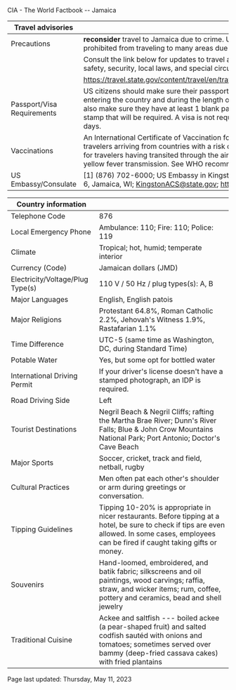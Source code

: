 CIA - The World Factbook -- Jamaica

| Travel advisories | |
| --- | --- |
| Precautions | **reconsider** travel to Jamaica due to crime. US government personnel are prohibited from traveling to many areas due to increased risk. |
| | Consult the link below for updates to travel advisories and statements on safety, security, local laws, and special circumstances in this country. |
| | <https://travel.state.gov/content/travel/en/traveladvisories/traveladvisories.html> |
| Passport/Visa Requirements | US citizens should make sure their passport is valid at the date of their entering the country and during the length of their entire visit. They should also make sure they have at least 1 blank page in their passport for any entry stamp that will be required. A visa is not required for stays of less than 90 days. |
| Vaccinations | An International Certificate of Vaccination for yellow fever is required for travelers arriving from countries with a risk of yellow fever transmission and for travelers having transited through the airport of a country with risk of yellow fever transmission. See WHO recommendations.  <http://www.who.int/> |
| US Embassy/Consulate | [1] (876) 702-6000; US Embassy in Kingston, 142 Old Hope Road, Kingston 6, Jamaica, WI; KingstonACS@state.gov; https://jm.usembassy.gov/ |

| Country information |  |
| --- | --- |
| Telephone Code | 876 |
| Local Emergency Phone | Ambulance: 110; Fire: 110; Police: 119 |
| Climate | Tropical; hot, humid; temperate interior |
| Currency (Code) | Jamaican dollars (JMD) |
| Electricity/Voltage/Plug Type(s) | 110 V / 50 Hz / plug types(s): A, B |
| Major Languages | English, English patois |
| Major Religions | Protestant 64.8%, Roman Catholic 2.2%, Jehovah's Witness 1.9%, Rastafarian 1.1% |
| Time Difference | UTC-5 (same time as Washington, DC, during Standard Time) |
| Potable Water | Yes, but some opt for bottled water |
| International Driving Permit | If your driver's license doesn't have a stamped photograph, an IDP is required. |
| Road Driving Side | Left |
| Tourist Destinations | Negril Beach & Negril Cliffs; rafting the Martha Brae River; Dunn's River Falls; Blue & John Crow Mountains National Park; Port Antonio; Doctor's Cave Beach |
| Major Sports | Soccer, cricket, track and field, netball, rugby |
| Cultural Practices | Men often pat each other's shoulder or arm during greetings or conversation. |
| Tipping Guidelines | Tipping 10-20% is appropriate in nicer restaurants. Before tipping at a hotel, be sure to check if tips are even allowed. In some cases, employees can be fired if caught taking gifts or money. |
| Souvenirs | Hand-loomed, embroidered, and batik fabric; silkscreens and oil paintings, wood carvings; raffia, straw, and wicker items; rum, coffee, pottery and ceramics, bead and shell jewelry |
| Traditional Cuisine | Ackee and saltfish --- boiled ackee (a pear-shaped fruit) and salted codfish sautéd with onions and tomatoes; sometimes served over bammy (deep-fried cassava cakes) with fried plantains |

Page last updated: Thursday, May 11, 2023
